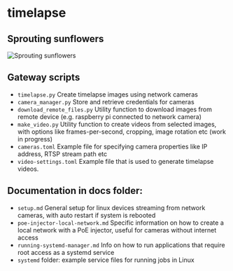 # timelapse

## Sprouting sunflowers
![Sprouting sunflowers](https://github.com/hmogensen/timelapse-gallery/raw/main/sprouting-sunflowers.gif)

## Gateway scripts
- `timelapse.py` Create timelapse images using network cameras
- `camera_manager.py` Store and retrieve credentials for cameras
- `download_remote_files.py` Utility function to download images from remote device (e.g. raspberry pi connected to network camera)
- `make_video.py` Utility function to create videos from selected images, with options like frames-per-second, cropping, image rotation etc (work in progress)
- `cameras.toml` Example file for specifying camera properties like IP address, RTSP stream path etc
- `video-settings.toml` Example file that is used to generate timelapse videos.

## Documentation in docs folder:
- `setup.md` General setup for linux devices streaming from network cameras, with auto restart if system is rebooted
- `poe-injector-local-network.md` Specific information on how to create a local network with a PoE injector, useful for cameras without internet access
- `running-systemd-manager.md` Info on how to run applications that require root access as a systemd service
- `systemd` folder: example service files for running jobs in Linux
